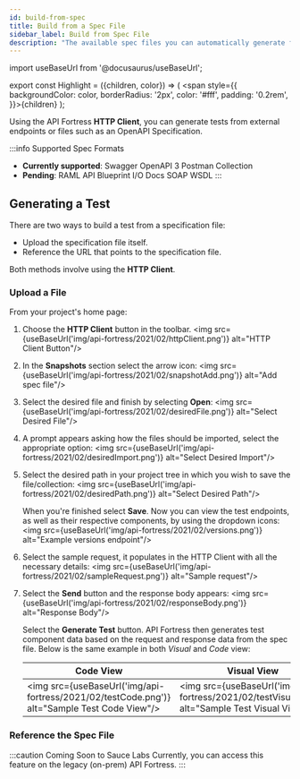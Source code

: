 ```yaml
---
id: build-from-spec
title: Build from a Spec File
sidebar_label: Build from Spec File
description: "The available spec files you can automatically generate from are: Swagger, RAML, OpenAPI 3, API Blueprint, I/O Docs, SOAP WSDL, and Postman Collection."
---
```


import useBaseUrl from '@docusaurus/useBaseUrl';

export const Highlight = ({children, color}) => ( <span style={{
      backgroundColor: color,
      borderRadius: '2px',
      color: '#fff',
      padding: '0.2rem',
    }}>{children}</span> );


Using the API Fortress **HTTP Client**, you can generate tests from external endpoints or files such as an OpenAPI Specification.

:::info Supported Spec Formats
* **Currently supported**: <Highlight color="#37b732">Swagger</Highlight> <Highlight  color="#4e5b2e">OpenAPI 3</Highlight> <Highlight color="#ff6c37">Postman Collection</Highlight>
* **Pending**: <Highlight color="#29d3fe">RAML</Highlight> <Highlight color="#9073d2">API Blueprint</Highlight> <Highlight color="#c3090c">I/O Docs</Highlight> <Highlight color="#025b9c">SOAP</Highlight> <Highlight color="#025b9c">WSDL</Highlight>
:::

## Generating a Test

There are two ways to build a test from a specification file:

* Upload the specification file itself.
* Reference the URL that points to the specification file.

Both methods involve using the **HTTP Client**.

### Upload a File

From your project's home page:

1. Choose the __HTTP Client__ button in the toolbar.
   <img src={useBaseUrl('img/api-fortress/2021/02/httpClient.png')} alt="HTTP Client Button"/>

1. In the **Snapshots** section select the arrow icon:
   <img src={useBaseUrl('img/api-fortress/2021/02/snapshotAdd.png')} alt="Add spec file"/>

1. Select the desired file and finish by selecting __Open__:
   <img src={useBaseUrl('img/api-fortress/2021/02/desiredFile.png')} alt="Select Desired File"/>

1. A prompt appears asking how the files should be imported, select the appropriate option:
   <img src={useBaseUrl('img/api-fortress/2021/02/desiredImport.png')} alt="Select Desired Import"/>

1. Select the desired path in your project tree in which you wish to save the file/collection:
   <img src={useBaseUrl('img/api-fortress/2021/02/desiredPath.png')} alt="Select Desired Path"/>

   When you're finished select **Save**. Now you can view the test endpoints, as well as their respective components, by using the dropdown icons:
   <img src={useBaseUrl('img/api-fortress/2021/02/versions.png')} alt="Example versions endpoint"/>

1. Select the sample request, it populates in the HTTP Client with all the necessary details:
   <img src={useBaseUrl('img/api-fortress/2021/02/sampleRequest.png')} alt="Sample request"/>

1. Select the **Send** button and the response body appears:
   <img src={useBaseUrl('img/api-fortress/2021/02/responseBody.png')} alt="Response Body"/>

   Select the **Generate Test** button. API Fortress then generates test component data based on the request and response data from the spec file. Below is the same example in both _Visual_ and _Code_ view:

   | Code View                                                                                    | Visual View                                                                                       |
   |----------------------------------------------------------------------------------------------|---------------------------------------------------------------------------------------------------|
   | <img src={useBaseUrl('img/api-fortress/2021/02/testCode.png')} alt="Sample Test Code View"/> | <img src={useBaseUrl('img/api-fortress/2021/02/testVisual.png')} alt="Sample Test Visual View"/>  |

### Reference the Spec File

:::caution Coming Soon to Sauce Labs
Currently, you can access this feature on the legacy (on-prem) API Fortress.
:::
